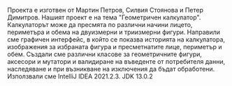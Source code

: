 Проекта е изготвен от Мартин Петров, Силвия Стоянова и Петер Димитров. 
Нашият проект е на тема "Геометричен калкулатор".
Калкулаторът може да пресмята по различни начини лицето, периметъра и обема на двуизмерни и триизмерни фигури.
Направили сме графичен интерфейс, в който се показва историята на калкулатора, изображения за избраната фигура и пресметнатите лице, периметър и обем.
Създали сме различни класове за геометричните фигури, аксесори и мутатори и валидиране на въведенте от потребителя данни, наследяване и при възникване на изключения да бъдат обработени.
Използвали сме IntelliJ IDEA 2021.2.3. 
JDK 13.0.2
